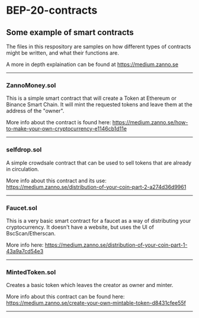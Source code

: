 # BEP-20-contracts
## Some example of smart contracts

The files in this respository are samples on how different types of contracts might be written, and what their functions are.

A more in depth explaination can be found at https://medium.zanno.se

---

### ZannoMoney.sol

This is a simple smart contract that will create a Token at Ethereum or Binance Smart Chain.
It will mint the requested tokens and leave them at the address of the "owner".

More info about the contract is found here: https://medium.zanno.se/how-to-make-your-own-cryptocurrency-e1146cb1d11e

---

### selfdrop.sol

A simple crowdsale contract that can be used to sell tokens that are already in circulation.

More info about this contract and its use: https://medium.zanno.se/distribution-of-your-coin-part-2-a274d36d9961

---

### Faucet.sol

This is a very basic smart contract for a faucet as a way of distributing your cryptocurrency.
It doesn't have a website, but uses the UI of BscScan/Etherscan.

More info here: https://medium.zanno.se/distribution-of-your-coin-part-1-43a9a7cd54e3

---

### MintedToken.sol

Creates a basic token which leaves the creator as owner and minter.

More info about this contract can be found here: https://medium.zanno.se/create-your-own-mintable-token-d8431cfee55f

---

